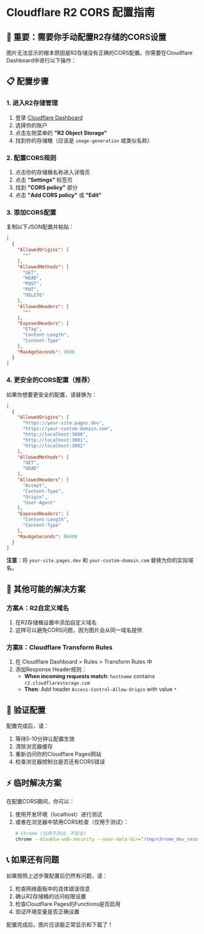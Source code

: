 # Cloudflare R2 CORS 配置指南

## 🚨 重要：需要你手动配置R2存储的CORS设置

图片无法显示的根本原因是R2存储没有正确的CORS配置。你需要在Cloudflare Dashboard中进行以下操作：

## 📋 配置步骤

### 1. 进入R2存储管理
1. 登录 [Cloudflare Dashboard](https://dash.cloudflare.com)
2. 选择你的账户
3. 点击左侧菜单的 **"R2 Object Storage"**
4. 找到你的存储桶（应该是 `image-generation` 或类似名称）

### 2. 配置CORS规则
1. 点击你的存储桶名称进入详情页
2. 点击 **"Settings"** 标签页
3. 找到 **"CORS policy"** 部分
4. 点击 **"Add CORS policy"** 或 **"Edit"**

### 3. 添加CORS配置

复制以下JSON配置并粘贴：

```json
[
  {
    "AllowedOrigins": [
      "*"
    ],
    "AllowedMethods": [
      "GET",
      "HEAD",
      "POST",
      "PUT",
      "DELETE"
    ],
    "AllowedHeaders": [
      "*"
    ],
    "ExposedHeaders": [
      "ETag",
      "Content-Length",
      "Content-Type"
    ],
    "MaxAgeSeconds": 3600
  }
]
```

### 4. 更安全的CORS配置（推荐）

如果你想要更安全的配置，请替换为：

```json
[
  {
    "AllowedOrigins": [
      "https://your-site.pages.dev",
      "https://your-custom-domain.com",
      "http://localhost:3000",
      "http://localhost:3001",
      "http://localhost:3002"
    ],
    "AllowedMethods": [
      "GET",
      "HEAD"
    ],
    "AllowedHeaders": [
      "Accept",
      "Content-Type",
      "Origin",
      "User-Agent"
    ],
    "ExposedHeaders": [
      "Content-Length",
      "Content-Type"
    ],
    "MaxAgeSeconds": 86400
  }
]
```

**注意**：将 `your-site.pages.dev` 和 `your-custom-domain.com` 替换为你的实际域名。

## 🔧 其他可能的解决方案

### 方案A：R2自定义域名
1. 在R2存储桶设置中添加自定义域名
2. 这样可以避免CORS问题，因为图片会从同一域名提供

### 方案B：Cloudflare Transform Rules
1. 在 Cloudflare Dashboard > Rules > Transform Rules 中
2. 添加Response Header规则：
   - **When incoming requests match**: `hostname` contains `r2.cloudflarestorage.com`
   - **Then**: Add header `Access-Control-Allow-Origin` with value `*`

## 🧪 验证配置

配置完成后，请：

1. 等待5-10分钟让配置生效
2. 清除浏览器缓存
3. 重新访问你的Cloudflare Pages网站
4. 检查浏览器控制台是否还有CORS错误

## ⚡ 临时解决方案

在配置CORS期间，你可以：

1. 使用开发环境（localhost）进行测试
2. 或者在浏览器中禁用CORS检查（仅用于测试）：
   ```bash
   # Chrome (仅用于测试，不安全)
   chrome --disable-web-security --user-data-dir="/tmp/chrome_dev_session"
   ```

## 📞 如果还有问题

如果按照上述步骤配置后仍然有问题，请：

1. 检查网络面板中的具体错误信息
2. 确认R2存储桶的访问权限设置
3. 检查Cloudflare Pages的Functions是否启用
4. 验证环境变量是否正确设置

配置完成后，图片应该能正常显示和下载了！ 